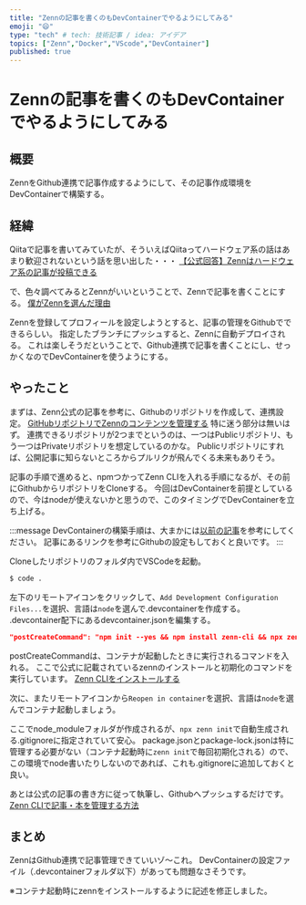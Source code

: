 ```yaml
---
title: "Zennの記事を書くのもDevContainerでやるようにしてみる"
emoji: "😄"
type: "tech" # tech: 技術記事 / idea: アイデア
topics: ["Zenn","Docker","VScode","DevContainer"]
published: true
---
```


# Zennの記事を書くのもDevContainerでやるようにしてみる

## 概要
ZennをGithub連携で記事作成するようにして、その記事作成環境をDevContainerで構築する。

## 経緯
Qiitaで記事を書いてみていたが、そういえばQiitaってハードウェア系の話はあまり歓迎されないという話を思い出した・・・
[【公式回答】Zennはハードウェア系の記事が投稿できる](https://power-of-tech.hatenablog.com/entry/2021/04/19/223740)

で、色々調べてみるとZennがいいということで、Zennで記事を書くことにする。
[僕がZennを選んだ理由](https://zenn.dev/daichi_gamedev/articles/4ee023a1bc2d06)

Zennを登録してプロフィールを設定しようとすると、記事の管理をGithubでできるらしい。
指定したブランチにプッシュすると、Zennに自動デプロイされる。
これは楽しそうだということで、Github連携で記事を書くことにし、せっかくなのでDevContainerを使うようにする。


## やったこと

まずは、Zenn公式の記事を参考に、Githubのリポジトリを作成して、連携設定。
[GitHubリポジトリでZennのコンテンツを管理する](https://zenn.dev/zenn/articles/connect-to-github)
特に迷う部分は無いはず。
連携できるリポジトリが2つまでというのは、一つはPublicリポジトリ、もう一つはPrivateリポジトリを想定しているのかな。
Publicリポジトリにすれば、公開記事に知らないところからプルリクが飛んでくる未来もありそう。

記事の手順で進めると、npmつかってZenn CLIを入れる手順になるが、その前にGithubからリポジトリをCloneする。
今回はDevContainerを前提としているので、今はnodeが使えないかと思うので、このタイミングでDevContainerを立ち上げる。

:::message
DevContainerの構築手順は、大まかには[以前の記事](https://zenn.dev/kazuu/articles/fa84bec08f855b)を参考にしてください。
記事にあるリンクを参考にGithubの設定もしておくと良いです。
:::

Cloneしたリポジトリのフォルダ内でVSCodeを起動。
```sh
$ code .
```
左下のリモートアイコンをクリックして、`Add Development Configuration Files...`を選択、言語は`node`を選んで.devcontainerを作成する。
.devcontainer配下にあるdevcontainer.jsonを編集する。
```json
"postCreateCommand": "npm init --yes && npm install zenn-cli && npx zenn init",
```
postCreateCommandは、コンテナが起動したときに実行されるコマンドを入れる。
ここで公式に記載されているzennのインストールと初期化のコマンドを実行しています。
[Zenn CLIをインストールする](https://zenn.dev/zenn/articles/install-zenn-cli)

次に、またリモートアイコンから`Reopen in container`を選択、言語は`node`を選んでコンテナ起動しましょう。

ここでnode_moduleフォルダが作成されるが、`npx zenn init`で自動生成される.gitignoreに指定されていて安心。
package.jsonとpackage-lock.jsonは特に管理する必要がない（コンテナ起動時に`zenn init`で毎回初期化される）ので、この環境でnode書いたりしないのであれば、これも.gitignoreに追加しておくと良い。

あとは公式の記事の書き方に従って執筆し、Githubへプッシュするだけです。
[Zenn CLIで記事・本を管理する方法](https://zenn.dev/zenn/articles/zenn-cli-guide)


## まとめ
ZennはGithub連携で記事管理できていいゾ～これ。
DevContainerの設定ファイル（.devcontainerフォルダ以下）があっても問題なさそうです。

※コンテナ起動時にzennをインストールするように記述を修正しました。

